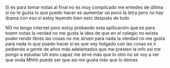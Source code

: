 Si es para tomar notas al final no es muy complicado me entedes de última si no te gusta lo que puedo hacer es aumentar un poco la letra pero no hay drama con eso si estoy leyendo bien esto después de todo 


NO no tengo internet pero estoy probando esta apllicación que es para toamr notas la verdad no me gusta la idea de que en el colegio no exista poder rendir libres las cosas no me sirven para nada la vlerdad no me gusta para nada lo que puedo hacer si es que voy holgado con las cosas es ir pediendo a gente de años más adelantados que me presten la info así me pongo a estudiar    Uh esto capaz me sirve más que lo otro no sé voy  a ver que onda Mhhh puede ser que así me gusta más que lo demas 